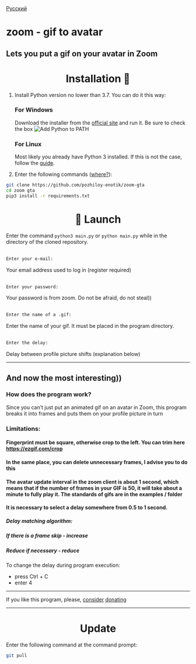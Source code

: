 [Русский](README.md)

# zoom - gif to avatar
## Lets you put a gif on your avatar in Zoom
<h1 align = "center"> Installation 🚀 </h1>


1. Install Python version no lower than 3.7. You can do it this way:

    <h3> For Windows </h3>

    Download the installer from the [official site](https://www.python.org/downloads/) and run it. Be sure to check the box ![Add Python to PATH](https://user-images.githubusercontent.com/42045258/69171091-557d2780-0b0c-11ea-8adf-7f819357f041.png)
    
    <h3> For Linux </h3>

    Most likely you already have Python 3 installed. If this is not the case, follow the [guide](https://realpython.com/installing-python/#linux).

2. Enter the following commands ([where?](Http://comp-profi.com/kak-vyzvat-komandnuyu-stroku-ili-konsol-windows/)):

```sh
git clone https://github.com/pozhiloy-enotik/zoom-gta
cd zoom gta
pip3 install -r requirements.txt
```

<h1 align = "center"> 🚩 Launch </h1>

Enter the command `python3 main.py` or `python main.py` while in the directory of the cloned repository. <br/>
  <br/>
```sh
Enter your e-mail:
```
Your email address used to log in (register required) <br/>
  <br/>
```sh
Enter your password:
```
Your password is from zoom. Do not be afraid, do not steal)) <br/>
  <br/>
```sh
Enter the name of a .gif:
```
Enter the name of your gif. It must be placed in the program directory. <br/>
  <br/>
```sh
Enter the delay:
```
Delay between profile picture shifts (explanation below)

____

## And now the most interesting))
### How does the program work?
Since you can’t just put an animated gif on an avatar in Zoom, this program breaks it into frames and puts them on your profile picture in turn

### Limitations:
#### Fingerprint must be square, otherwise crop to the left. You can trim here https://ezgif.com/crop
#### In the same place, you can delete unnecessary frames, I advise you to do this

#### The avatar update interval in the zoom client is about 1 second, which means that if the number of frames in your GIF is 50, it will take about a minute to fully play it. The standards of gifs are in the examples / folder
#### It is necessary to select a delay somewhere from 0.5 to 1 second.
##### Delay matching algorithm:
##### If there is a frame skip - increase
##### Reduce if necessary - reduce
To change the delay during program execution:
- press Ctrl + C
- enter 4
____
If you like this program, please, [consider](https://donatepay.ru/don/pozhiloyenotik) [donating](https://www.donationalerts.com/r/pozhiloyenotik)

____
<h1 align = "center"> Update </h1>

Enter the following command at the command prompt:
```sh
git pull
```
